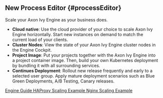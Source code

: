 ## New Process Editor {#processEditor}

Scale your Axon Ivy Engine as your business does.

- __Cloud native__: Use the cloud provider of your choice to scale Axon Ivy Engine horizontally. 
  Start new instances on demand to match the current load of your clients.
- __Cluster Nodes__: View the state of your Axon Ivy Engine cluster nodes in the Engine Cockpit.
- __Project Image__: Put your projects together with the Axon Ivy Engine into a project container image. 
  Then, build your own Kubernetes deployment by bundling it with all surrounding services.
- __Continues Deployment__: Rollout new release frequently and early to a selected user group. 
  Apply mature deployment scenarios such as Blue Green Deployments, A/B Testing, Canary releases. 

<div class="short-links">
	<a href="${docBaseUrl}/engine-guide/engine-guide/integration/cluster/index.html"
		target="_blank" rel="noopener noreferrer">
		<i class="si si-book"></i> Engine Guide
	</a>
	<a href="https://github.com/axonivy/docker-samples/tree/master/ivy-scaling-haproxy"
		target="_blank" rel="noopener noreferrer">
		<i class="si si-movie"></i> HAProxy Scaling Example
	</a>
	<a href="https://github.com/axonivy/docker-samples/tree/master/ivy-scaling-nginx"
		target="_blank" rel="noopener noreferrer">
		<i class="si si-movie"></i> Nginx Scaling Example
	</a>

</div>

